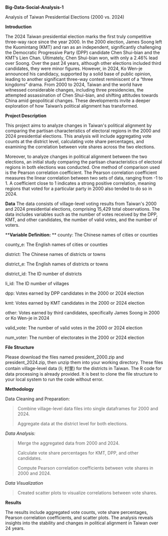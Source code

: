**Big-Data-Social-Analysis-1**

Analysis of Taiwan Presidential Elections (2000 vs. 2024)

****Introduction****

The 2024 Taiwan presidential election marks the first truly competitive three-way race since the year 2000. In the 2000 election, James Soong left the Kuomintang (KMT) and ran as an independent, significantly challenging the Democratic Progressive Party (DPP) candidate Chen Shui-bian and the KMT’s Lien Chan. Ultimately, Chen Shui-bian won, with only a 2.46% lead over Soong. Over the past 24 years, although other elections included third candidates, they were minor figures. However, in 2024, Ko Wen-je announced his candidacy, supported by a solid base of public opinion, leading to another significant three-way contest reminiscent of a “three kingdoms” drama. From 2000 to 2024, Taiwan and the world have witnessed considerable changes, including three presidencies, the attempted assassination of Chen Shui-bian, and shifting attitudes towards China amid geopolitical changes. These developments invite a deeper exploration of how Taiwan’s political alignment has transformed.

****Project Description****

This project aims to analyze changes in Taiwan's political alignment by comparing the partisan characteristics of electoral regions in the 2000 and 2024 presidential elections. This analysis will include aggregating vote counts at the district level, calculating vote share percentages, and examining the correlation between vote shares across the two elections.

Moreover, to analyze changes in political alignment between the two elections, an initial study comparing the partisan characteristics of electoral regions in both elections was conducted. One method of comparison used is the Pearson correlation coefficient. The Pearson correlation coefficient measures the linear correlation between two sets of data, ranging from -1 to 1. A coefficient close to 1 indicates a strong positive correlation, meaning regions that voted for a particular party in 2000 also tended to do so in 2024.

**Data**
The data consists of village-level voting results from Taiwan's 2000 and 2024 presidential elections, comprising 15,429 total observations. The data includes variables such as the number of votes received by the DPP, KMT, and other candidates, the number of valid votes, and the number of voters.

****Variable Definition:**
**
county: The Chinese names of cities or counties

county_e: The English names of cities or counties

district: The Chinese names of districts or towns

district_e: The English names of districts or towns

district_id: The ID number of districts

li_id: The ID number of villages

dpp: Votes earned by DPP candidates in the 2000 or 2024 election

kmt: Votes earned by KMT candidates in the 2000 or 2024 election

other: Votes earned by third candidates, specifically James Soong in 2000 or Ko Wen-je in 2024

valid_vote: The number of valid votes in the 2000 or 2024 election

num_voter: The number of electorates in the 2000 or 2024 election

****File Structure****

Please download the files named president_2000.zip and president_2024.zip, then unzip them into your working directory. These files contain village-level data (li; 村里) for the districts in Taiwan. The R code for data processing is already provided. It is best to clone the file structure to your local system to run the code without error.

****Methodology****

Data Cleaning and Preparation:

> Combine village-level data files into single dataframes for 2000 and 2024.
> 
> Aggregate data at the district level for both elections.
> 
_Data Analysis:_

> Merge the aggregated data from 2000 and 2024.
> 
> Calculate vote share percentages for KMT, DPP, and other candidates.
> 
> Compute Pearson correlation coefficients between vote shares in 2000 and 2024.

> 
_Data Visualization_

> Created scatter plots to visualize correlations between vote shares.

****Results****

The results include aggregated vote counts, vote share percentages, Pearson correlation coefficients, and scatter plots. The analysis reveals insights into the stability and changes in political alignment in Taiwan over 24 years.
